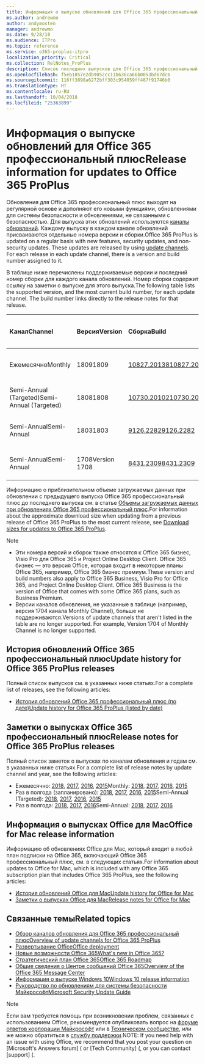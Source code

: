 ```yaml
---
title: Информация о выпуске обновлений для Office 365 профессиональный плюс
ms.author: andrewmo
author: andymosten
manager: andrewmo
ms.date: 9/28/18
ms.audience: ITPro
ms.topic: reference
ms.service: o365-proplus-itpro
localization_priority: Critical
ms.collection: RelNotes_ProPlus
description: Список последних выпусков для Office 365 профессиональный плюс для каждого канала обновления и ссылки на заметки о выпусках и историю обновлений для ИТ-специалистов
ms.openlocfilehash: f5eb1057e2db9052cc11b636ca66b0053bd67dc6
ms.sourcegitcommit: 116ff3898a6272bff303c954059ff487f91746b0
ms.translationtype: HT
ms.contentlocale: ru-RU
ms.lasthandoff: 10/04/2018
ms.locfileid: "25363899"
---
```

# <a name="release-information-for-updates-to-office-365-proplus"></a><span data-ttu-id="e4c69-103">Информация о выпуске обновлений для Office 365 профессиональный плюс</span><span class="sxs-lookup"><span data-stu-id="e4c69-103">Release information for updates to Office 365 ProPlus</span></span>

<span data-ttu-id="e4c69-p101">Обновления для Office 365 профессиональный плюс выходят на регулярной основе и дополняют его новыми функциями, обновлениями для системы безопасности и обновлениями, не связанными с безопасностью. Для выпуска этих обновлений используются [каналы обновлений](https://docs.microsoft.com/DeployOffice/overview-of-update-channels-for-office-365-proplus). Каждому выпуску в каждом канале обновлений присваиваются отдельные номера версии и сборки.</span><span class="sxs-lookup"><span data-stu-id="e4c69-p101">Office 365 ProPlus is updated on a regular basis with new features, security updates, and non-security updates. These updates are released by using [update channels](https://docs.microsoft.com/DeployOffice/overview-of-update-channels-for-office-365-proplus). For each release in each update channel, there is a version and build number assigned to it.</span></span> 

<span data-ttu-id="e4c69-p102">В таблице ниже перечислены поддерживаемые версии и последний номер сборки для каждого канала обновлений. Номер сборки содержит ссылку на заметки о выпуске для этого выпуска.</span><span class="sxs-lookup"><span data-stu-id="e4c69-p102">The following table lists the supported version, and the most current build number, for each update channel. The build number links directly to the release notes for that release.</span></span> 

  
|<span data-ttu-id="e4c69-109">**Канал**</span><span class="sxs-lookup"><span data-stu-id="e4c69-109">**Channel**</span></span>|<span data-ttu-id="e4c69-110">**Версия**</span><span class="sxs-lookup"><span data-stu-id="e4c69-110">**Version**</span></span>|<span data-ttu-id="e4c69-111">**Сборка**</span><span class="sxs-lookup"><span data-stu-id="e4c69-111">**Build**</span></span>|<span data-ttu-id="e4c69-112">**Дата выпуска**</span><span class="sxs-lookup"><span data-stu-id="e4c69-112">**Release date**</span></span>|<span data-ttu-id="e4c69-113">**Версия поддерживается до**</span><span class="sxs-lookup"><span data-stu-id="e4c69-113">**Version supported until**</span></span>|
|:-----|:-----|:-----|:-----|:-----|
|<span data-ttu-id="e4c69-114">Ежемесячно</span><span class="sxs-lookup"><span data-stu-id="e4c69-114">Monthly</span></span>  <br/> |<span data-ttu-id="e4c69-115">1809</span><span class="sxs-lookup"><span data-stu-id="e4c69-115">1809</span></span>  <br/> |[<span data-ttu-id="e4c69-116">10827.20138</span><span class="sxs-lookup"><span data-stu-id="e4c69-116">10827.20138</span></span>](monthly-channel-2018.md#version-1809-september-27)  <br/> | <span data-ttu-id="e4c69-117">27 сентября 2018 г.</span><span class="sxs-lookup"><span data-stu-id="e4c69-117">September 27, 2018</span></span>  <br/> |<span data-ttu-id="e4c69-118">Выпущена версия 1810</span><span class="sxs-lookup"><span data-stu-id="e4c69-118">Version 1808 is released</span></span> <br/>|
|<span data-ttu-id="e4c69-119">Semi-Annual (Targeted)</span><span class="sxs-lookup"><span data-stu-id="e4c69-119">Semi-Annual (Targeted)</span></span>  <br/> |<span data-ttu-id="e4c69-120">1808</span><span class="sxs-lookup"><span data-stu-id="e4c69-120">1808</span></span>  <br/> |[<span data-ttu-id="e4c69-121">10730.20102</span><span class="sxs-lookup"><span data-stu-id="e4c69-121">10730.20102</span></span>](semi-annual-channel-targeted-2018.md#version-1808-September-11)  <br/> | <span data-ttu-id="e4c69-122">11 сентября 2018 г.</span><span class="sxs-lookup"><span data-stu-id="e4c69-122">September 11, 2018</span></span>  <br/> | <span data-ttu-id="e4c69-123">13 марта 2019 г.</span><span class="sxs-lookup"><span data-stu-id="e4c69-123">March 13, 2019</span></span> <br/>|
|<span data-ttu-id="e4c69-124">Semi-Annual</span><span class="sxs-lookup"><span data-stu-id="e4c69-124">Semi-Annual</span></span> <br/> |<span data-ttu-id="e4c69-125">1803</span><span class="sxs-lookup"><span data-stu-id="e4c69-125">1803</span></span>  <br/> | [<span data-ttu-id="e4c69-126">9126.2282</span><span class="sxs-lookup"><span data-stu-id="e4c69-126">9126.2282</span></span>](semi-annual-channel-2018.md#version-1803-september-11) <br/> | <span data-ttu-id="e4c69-127">11 сентября 2018 г.</span><span class="sxs-lookup"><span data-stu-id="e4c69-127">September 11, 2018</span></span>  <br/> | <span data-ttu-id="e4c69-128">10 сентября 2019 г.</span><span class="sxs-lookup"><span data-stu-id="e4c69-128">September 10, 2019</span></span> <br/>|
|<span data-ttu-id="e4c69-129">Semi-Annual</span><span class="sxs-lookup"><span data-stu-id="e4c69-129">Semi-Annual</span></span> <br/> |<span data-ttu-id="e4c69-130">1708</span><span class="sxs-lookup"><span data-stu-id="e4c69-130">Version 1708</span></span>  <br/> |[<span data-ttu-id="e4c69-131">8431.2309</span><span class="sxs-lookup"><span data-stu-id="e4c69-131">8431.2309</span></span>](semi-annual-channel-2018.md#version-1708-september-11)  <br/> | <span data-ttu-id="e4c69-132">11 сентября 2018 г.</span><span class="sxs-lookup"><span data-stu-id="e4c69-132">September 11, 2018</span></span>  <br/> | <span data-ttu-id="e4c69-133">13 марта 2019 г.</span><span class="sxs-lookup"><span data-stu-id="e4c69-133">March 13, 2019</span></span> <br/>|

<span data-ttu-id="e4c69-134">Информацию о приблизительном объеме загружаемых данных при обновлении с предыдущего выпуска Office 365 профессиональный плюс до последнего выпуска см. в статье [Объемы загружаемых данных при обновлениях Office 365 профессиональный плюс](download-sizes-office365-proplus-updates.md).</span><span class="sxs-lookup"><span data-stu-id="e4c69-134">For information about the approximate download size when updating from a previous release of Office 365 ProPlus to the most current release, see [Download sizes for updates to Office 365 ProPlus](download-sizes-office365-proplus-updates.md).</span></span>

> [!NOTE]
> - <span data-ttu-id="e4c69-p103">Эти номера версий и сборок также относятся к Office 365 бизнес, Visio Pro для Office 365 и Project Online Desktop Client. Office 365 бизнес — это версия Office, которая входит в некоторые планы Office 365, например, Office 365 бизнес премиум.</span><span class="sxs-lookup"><span data-stu-id="e4c69-p103">These version and build numbers also apply to Office 365 Business, Visio Pro for Office 365, and Project Online Desktop Client. Office 365 Business is the version of Office that comes with some Office 365 plans, such as Business Premium.</span></span>
> - <span data-ttu-id="e4c69-p104">Версии каналов обновления, не указанные в таблице (например, версия 1704 канала Monthly Channel), больше не поддерживаются.</span><span class="sxs-lookup"><span data-stu-id="e4c69-p104">Versions of update channels that aren't listed in the table are no longer supported. For example, Version 1704 of Monthly Channel is no longer supported.</span></span> 


## <a name="update-history-for-office-365-proplus-releases"></a><span data-ttu-id="e4c69-139">История обновлений Office 365 профессиональный плюс</span><span class="sxs-lookup"><span data-stu-id="e4c69-139">Update history for Office 365 ProPlus releases</span></span>

<span data-ttu-id="e4c69-140">Полный список выпусков см. в указанных ниже статьях.</span><span class="sxs-lookup"><span data-stu-id="e4c69-140">For a complete list of releases, see the following articles:</span></span>
 - [<span data-ttu-id="e4c69-141">История обновлений Office 365 профессиональный плюс (по дате)</span><span class="sxs-lookup"><span data-stu-id="e4c69-141">Update history for Office 365 ProPlus (listed by date)</span></span>](update-history-office365-proplus-by-date.md)

## <a name="release-notes-for-office-365-proplus-releases"></a><span data-ttu-id="e4c69-142">Заметки о выпусках Office 365 профессиональный плюс</span><span class="sxs-lookup"><span data-stu-id="e4c69-142">Release notes for Office 365 ProPlus releases</span></span>

<span data-ttu-id="e4c69-143">Полный список заметок о выпусках по каналам обновления и годам см. в указанных ниже статьях.</span><span class="sxs-lookup"><span data-stu-id="e4c69-143">For a complete list of release notes by update channel and year, see the following articles:</span></span>
 - <span data-ttu-id="e4c69-144">Ежемесячно: [2018](monthly-channel-2018.md), [2017](monthly-channel-2017.md), [2016](monthly-channel-2016.md), [2015](monthly-channel-2015.md)</span><span class="sxs-lookup"><span data-stu-id="e4c69-144">Monthly: [2018](monthly-channel-2018.md), [2017](monthly-channel-2017.md), [2016](monthly-channel-2016.md), [2015](monthly-channel-2015.md)</span></span>
 - <span data-ttu-id="e4c69-145">Раз в полгода (запланировано): [2018](semi-annual-channel-targeted-2018.md), [2017](semi-annual-channel-targeted-2017.md), [2016](semi-annual-channel-targeted-2016.md), [2015](semi-annual-channel-targeted-2015.md)</span><span class="sxs-lookup"><span data-stu-id="e4c69-145">Semi-Annual (Targeted): [2018](semi-annual-channel-targeted-2018.md), [2017](semi-annual-channel-targeted-2017.md), [2016](semi-annual-channel-targeted-2016.md), [2015](semi-annual-channel-targeted-2015.md)</span></span>
 - <span data-ttu-id="e4c69-146">Раз в полгода: [2018](semi-annual-channel-2018.md), [2017](semi-annual-channel-2017.md), [2016](semi-annual-channel-2016.md)</span><span class="sxs-lookup"><span data-stu-id="e4c69-146">Semi-Annual: [2018](semi-annual-channel-2018.md), [2017](semi-annual-channel-2017.md), [2016](semi-annual-channel-2016.md)</span></span>

## <a name="office-for-mac-release-information"></a><span data-ttu-id="e4c69-147">Информация о выпусках Office для Mac</span><span class="sxs-lookup"><span data-stu-id="e4c69-147">Office for Mac release information</span></span>

<span data-ttu-id="e4c69-148">Информацию об обновлениях Office для Mac, который входит в любой план подписки на Office 365, включающий Office 365 профессиональный плюс, см. в следующих статьях.</span><span class="sxs-lookup"><span data-stu-id="e4c69-148">For information about updates to Office for Mac, which is included with any Office 365 subscription plan that includes Office 365 ProPlus, see the following articles:</span></span>
 - [<span data-ttu-id="e4c69-149">История обновлений Office для Mac</span><span class="sxs-lookup"><span data-stu-id="e4c69-149">Update history for Office for Mac</span></span>](update-history-office-for-mac.md)
 - [<span data-ttu-id="e4c69-150">Заметки о выпусках Office для Mac</span><span class="sxs-lookup"><span data-stu-id="e4c69-150">Release notes for Office for Mac</span></span>](release-notes-office-for-mac.md)


## <a name="related-topics"></a><span data-ttu-id="e4c69-151">Связанные темы</span><span class="sxs-lookup"><span data-stu-id="e4c69-151">Related topics</span></span>

- [<span data-ttu-id="e4c69-152">Обзор каналов обновления для Office 365 профессиональный плюс</span><span class="sxs-lookup"><span data-stu-id="e4c69-152">Overview of update channels for Office 365 ProPlus</span></span>](https://docs.microsoft.com/DeployOffice/overview-of-update-channels-for-office-365-proplus)
- [<span data-ttu-id="e4c69-153">Развертывание Office</span><span class="sxs-lookup"><span data-stu-id="e4c69-153">Office deployment</span></span>](https://docs.microsoft.com/deployoffice/)
- [<span data-ttu-id="e4c69-154">Новые возможности Office 365</span><span class="sxs-lookup"><span data-stu-id="e4c69-154">What's new in Office 365?</span></span>](https://support.office.com/article/95c8d81d-08ba-42c1-914f-bca4603e1426)
- [<span data-ttu-id="e4c69-155">Стратегический план Office 365</span><span class="sxs-lookup"><span data-stu-id="e4c69-155">Office 365 Roadmap</span></span>](https://products.office.com/business/office-365-roadmap)
- [<span data-ttu-id="e4c69-156">Общие сведения о Центре сообщений Office 365</span><span class="sxs-lookup"><span data-stu-id="e4c69-156">Overview of the Office 365 Message Center</span></span>](https://support.office.com/article/38fb3333-bfcc-4340-a37b-deda509c2093)
- [<span data-ttu-id="e4c69-157">Информация о выпуске Windows 10</span><span class="sxs-lookup"><span data-stu-id="e4c69-157">Windows 10 release information</span></span>](https://www.microsoft.com/itpro/windows-10/release-information)
- [<span data-ttu-id="e4c69-158">Руководство по обновлениям для системы безопасности Майкрософт</span><span class="sxs-lookup"><span data-stu-id="e4c69-158">Microsoft Security Update Guide</span></span>](https://portal.msrc.microsoft.com/)

> [!NOTE]
> <span data-ttu-id="e4c69-159">Если вам требуется помощь при возникновении проблем, связанных с использованием Office, рекомендуется опубликовать вопрос на [форуме ответов корпорации Майкрософт](https://answers.microsoft.com/) или в [Техническом сообществе](https://techcommunity.microsoft.com/), или же можно обратиться в [службу поддержки](https://support.microsoft.com/contactus).</span><span class="sxs-lookup"><span data-stu-id="e4c69-159">NOTE: If you need help with an issue with using Office, we recommend that you post your question on [Microsoft's Answers forum] ([](https://answers.microsoft.com/) or [Tech Community] ([](https://techcommunity.microsoft.com/), or you can contact [support] ([](https://support.microsoft.com/contactus).</span></span>
